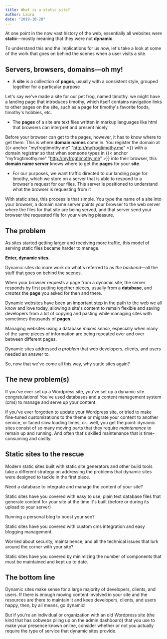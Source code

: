```yaml
---
title: What is a static site?
author: Laura
date: "2019-10-28"
---
```

At one point in the now vast history of the web, essentially all websites were **static**&mdash;mostly meaning that they were not **dynamic**.

To understand this and the implications for us now, let's take a look at some of the work that goes on behind the scenes when a user visits a site.

<!--more-->

## Servers, browsers, domains&mdash;oh my!

- A **site** is a collection of **pages**, usually with a consistent style, grouped together for a particular purpose

Let's say we've made a site for our pet frog, named timothy. we might have a landing page that introduces timothy, which itself contains navigation links to other pages on the site, such as a page for timothy's favorite foods, timothy's hobbies, etc.

- The **pages** of a site are text files written in markup languages like html that browsers can interpret and present nicely

Before your browser can get to the pages, however, it has to know where to get them. This is where **domain names** come in. You register the domain at {{< anchor "myfrogtimothy.me" "http://myfrogtimothy.me" >}} with a domain registrar so that when someone types in {{< anchor "myfrogtimothy.me" "http://myfrogtimothy.me" >}} into their browser, this **domain name server** knows where to get the **pages** for your **site**. 

- For our purposes, we want traffic directed to our landing page for timothy, which we store on a server that is able to respond to a browser's request for our files. This server is positioned to understand what the browser is requesting from it

With static sites, this process is that simple. You type the name of a site into your browser, a domain name server points your browser to the web server where the files for that site are being served, and that server send your browser the requested file for your viewing pleasure.

## The problem

As sites started getting larger and receiving more traffic, this model of serving static files became harder to manage.

**Enter, dynamic sites.**

Dynamic sites do more work on what's referred to as *the backend*&mdash;all the stuff that goes on behind the scenes.

When your browser requests a page from a dynamic site, the server responds by first putting together pieces, usually from a **database**, and *creates* the **page** you asked for then and there.

Dynamic websites have been an important step in the path to the web we all know and love today, allowing a site's content to remain flexible and saving developers from a lot of copying and pasting while managing sites with sometimes thousands of **pages**.

Managing websites using a database *makes sense*, especially when many of the same pieces of information are being repeated over and over between different pages.

Dynamic sites addressed *a problem* that web developers, clients, and users needed an answer to.

So, now that we've come all this way, why static sites again?

## The new problem(s)

If you've ever set up a Wordpress site, you've set up a dynamic site. congratulations! You've used databases and a content management system (cms) to manage and serve up your content.

If you've ever forgotten to update your Wordpress site, or tried to make fine-tuned customizations to the theme or migrate your content to another service, or faced slow loading times, or...well, you get the point: dynamic sites consist of so many moving parts that they require *maintenance* to remain up and running. And often that's skilled maintenance that is time-consuming and costly.

## Static sites to the rescue

Modern static sites built with static site generators and other build tools take a different strategy on addressing the problems that dynamic sites were designed to tackle in the first place.

Need a database to integrate and manage the content of your site?

Static sites have you covered with easy to use, plain text database files that generate content for your site at the time it's built (before or during its upload to your server)

Running a personal blog to boost your seo?

Static sites have you covered with custom cms integration and easy blogging management.

Worried about security, maintainence, and all the technical issues that lurk around the corner with your site?

Static sites have you covered by minimizing the number of components that must be maintained and kept up to date.

## The bottom line

Dynamic sites make sense for a large majority of developers, clients, and users. If there is enough moving content involved in your site and the resources are there to maintain it and keep developers, clients, and users happy, then, by all means, go dynamic!

But if you're an individual or organization with an old Wordpress site (the kind that has cobwebs piling up on the admin dashboard) that you use to make your presence known online, consider whether or not you actually require the type of service that dynamic sites provide.